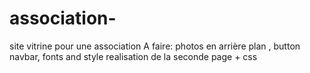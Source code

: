 # association-
site vitrine pour une association
A faire: photos en arrière plan , button navbar, fonts and style
realisation de la seconde page + css
